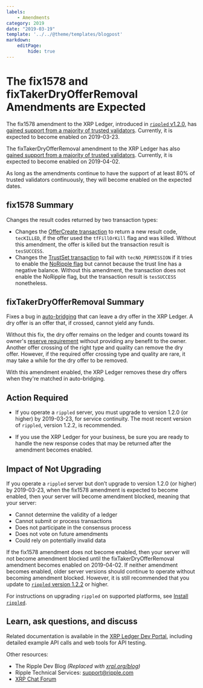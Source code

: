 ```yaml
---
labels:
    - Amendments
category: 2019
date: "2019-03-19"
template: '../../@theme/templates/blogpost'
markdown:
    editPage:
        hide: true
---
```

# The fix1578 and fixTakerDryOfferRemoval Amendments are Expected

The fix1578 amendment to the XRP Ledger, introduced in [`rippled` v1.2.0](https://github.com/ripple/rippled/releases/tag/1.2.0), has [gained support from a majority of trusted validators](https://xrpcharts.ripple.com/#/transactions/147C93F2D60CB7A3FEC16957B6BD64A6D5C4411DD00D82B51189B5DE9A6FC438). Currently, it is expected to become enabled on 2019-03-23.

The fixTakerDryOfferRemoval amendment to the XRP Ledger has also [gained support from a majority of trusted validators](https://xrpcharts.ripple.com/#/transactions/B6441A0F494112AD5931DB5A5E9E1F8B40B29A7FEE41CFCF8D5B11C5897A6920). Currently, it is expected to become enabled on 2019-04-02.

As long as the amendments continue to have the support of at least 80% of trusted validators continuously, they will become enabled on the expected dates.

<!-- BREAK -->

## fix1578 Summary

Changes the result codes returned by two transaction types:

- Changes the [OfferCreate transaction](/docs/references/protocol/transactions/types/offercreate.md) to return a new result code, `tecKILLED`, if the offer used the `tfFillOrKill` flag and was killed. Without this amendment, the offer is killed but the transaction result is `tesSUCCESS`.
- Changes the [TrustSet transaction](/docs/references/protocol/transactions/types/trustset.md) to fail with `tecNO_PERMISSION` if it tries to enable the [NoRipple flag](/docs/concepts/tokens/fungible-tokens/rippling#the-no-ripple-flag) but cannot because the trust line has a negative balance. Without this amendment, the transaction does not enable the NoRipple flag, but the transaction result is `tesSUCCESS` nonetheless.


## fixTakerDryOfferRemoval Summary

Fixes a bug in [auto-bridging](/docs/concepts/tokens/decentralized-exchange/autobridging) that can leave a dry offer in the XRP Ledger. A dry offer is an offer that, if crossed, cannot yield any funds.

Without this fix, the dry offer remains on the ledger and counts toward its owner's [reserve requirement](/docs/concepts/accounts/reserves#owner-reserves) without providing any benefit to the owner. Another offer crossing of the right type and quality can remove the dry offer. However, if the required offer crossing type and quality are rare, it may take a while for the dry offer to be removed.

With this amendment enabled, the XRP Ledger removes these dry offers when they're matched in auto-bridging.


## Action Required

- If you operate a `rippled` server, you must upgrade to version 1.2.0 (or higher) by 2019-03-23, for service continuity. The most recent version of `rippled`, version 1.2.2, is recommended.

- If you use the XRP Ledger for your business, be sure you are ready to handle the new response codes that may be returned after the amendment becomes enabled.

## Impact of Not Upgrading

If you operate a `rippled` server but don’t upgrade to version 1.2.0 (or higher) by 2019-03-23, when the fix1578 amendment is expected to become enabled, then your server will become amendment blocked, meaning that your server:

* Cannot determine the validity of a ledger
* Cannot submit or process transactions
* Does not participate in the consensus process
* Does not vote on future amendments
* Could rely on potentially invalid data

If the fix1578 amendment does not become enabled, then your server will not become amendment blocked until the fixTakerDryOfferRemoval amendment becomes enabled on 2019-04-02. If neither amendment becomes enabled, older server versions should continue to operate without becoming amendment blocked. However, it is still recommended that you update to [`rippled` version 1.2.2](https://github.com/ripple/rippled/releases/tag/1.2.2) or higher.

For instructions on upgrading `rippled` on supported platforms, see [Install `rippled`](/docs/infrastructure/installation).

## Learn, ask questions, and discuss
Related documentation is available in the [XRP Ledger Dev Portal](/docs/), including detailed example API calls and web tools for API testing.

Other resources:

* The Ripple Dev Blog _(Replaced with [xrpl.org/blog](https://xrpl.org/blog/))_
* Ripple Technical Services: <support@ripple.com>
* [XRP Chat Forum](http://www.xrpchat.com/)
